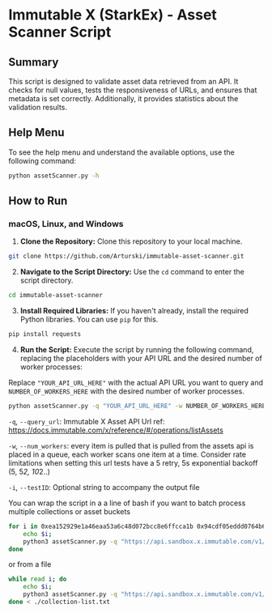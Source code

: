 # Immutable X (StarkEx) - Asset Scanner Script

## Summary

This script is designed to validate asset data retrieved from an API. It checks for null values, tests the responsiveness of URLs, and ensures that metadata is set correctly. Additionally, it provides statistics about the validation results.

## Help Menu

To see the help menu and understand the available options, use the following command:

```bash
python assetScanner.py -h
```

## How to Run

### macOS, Linux, and Windows

1. **Clone the Repository:** Clone this repository to your local machine.

```bash
git clone https://github.com/Arturski/immutable-asset-scanner.git
```

2. **Navigate to the Script Directory:** Use the `cd` command to enter the script directory.

```bash
cd immutable-asset-scanner
```

3. **Install Required Libraries:** If you haven't already, install the required Python libraries. You can use `pip` for this.

```bash
pip install requests
```

4. **Run the Script:** Execute the script by running the following command, replacing the placeholders with your API URL and the desired number of worker processes:


Replace `"YOUR_API_URL_HERE"` with the actual API URL you want to query and `NUMBER_OF_WORKERS_HERE` with the desired number of worker processes.

```bash
python assetScanner.py -q "YOUR_API_URL_HERE" -w NUMBER_OF_WORKERS_HERE -i "mycollection"
```

`-q`, `--query_url`: Immutable X Asset API Url ref: https://docs.immutable.com/x/reference/#/operations/listAssets

`-w`, `--num_workers`: every item is pulled that is pulled from the assets api is placed in a queue, each worker scans one item at a time. Consider rate limitations when setting this url tests have a 5 retry, 5s exponential backoff (5, 5*2, 10*2..)

`-i`, `--testID`: Optional string to accompany the output file


You can wrap the script in a a line of bash if you want to batch process multiple collections or asset buckets

```bash
for i in 0xea152929e1a46eaa53a6c48d072bcc8e6ffcca1b 0x94cdf05eddd0764b6d58751e0370b6de0d4e713a ; do 
    echo $i;  
    python3 assetScanner.py -q "https://api.sandbox.x.immutable.com/v1/assets?page_size=200&order_by=updated_at&direction=desc&collection=${i}" -w 5 -i ${i} ; 
done 
```

or from a file

```bash
while read i; do 
    echo $i;  
    python3 assetScanner.py -q "https://api.sandbox.x.immutable.com/v1/assets?page_size=200&order_by=updated_at&direction=desc&collection=${i}" -w 5 -i ${i} ; 
done < ./collection-list.txt
```

